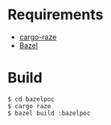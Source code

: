 # Requirements

- [cargo-raze](https://github.com/google/cargo-raze)
- [Bazel](https://bazel.build/)

# Build

```
$ cd bazelpoc
$ cargo raze
$ bazel build :bazelpoc
```
